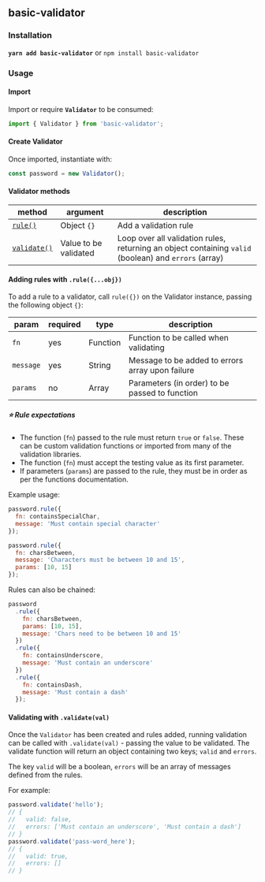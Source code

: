 ## basic-validator

### Installation

**`yarn add basic-validator`** or `npm install basic-validator`

### Usage

#### Import

Import or require **`Validator`** to be consumed:

```js
import { Validator } from 'basic-validator';
```

#### Create Validator

Once imported, instantiate with:

```js
const password = new Validator();
```

#### Validator methods

| method                                                    | argument              | description                                                                                           |
| --------------------------------------------------------- | --------------------- | ----------------------------------------------------------------------------------------------------- |
| [`rule()`](#user-content-adding-rules-with-ruleobj)       | Object `{}`           | Add a validation rule                                                                                 |
| [`validate()`](#user-content-validating-with-validateval) | Value to be validated | Loop over all validation rules, returning an object containing `valid` (boolean) and `errors` (array) |

#### Adding rules with `.rule({...obj})`

To add a rule to a validator, call `rule({})` on the Validator instance, passing the following object `{}`:

| param     | required | type     | description                                      |
| --------- | -------- | -------- | ------------------------------------------------ |
| `fn`      | yes      | Function | Function to be called when validating            |
| `message` | yes      | String   | Message to be added to errors array upon failure |
| `params`  | no       | Array    | Parameters (in order) to be passed to function   |

##### ⭐ Rule expectations

- The function (`fn`) passed to the rule must return `true` or `false`. These can be custom validation functions or imported from many of the validation libraries.
- The function (`fn`) must accept the testing value as its first parameter.
- If parameters (`params`) are passed to the rule, they must be in order as per the functions documentation.

Example usage:

```js
password.rule({
  fn: containsSpecialChar,
  message: 'Must contain special character'
});
```

```js
password.rule({
  fn: charsBetween,
  message: 'Characters must be between 10 and 15',
  params: [10, 15]
});
```

Rules can also be chained:

```js
password
  .rule({
    fn: charsBetween,
    params: [10, 15],
    message: 'Chars need to be between 10 and 15'
  })
  .rule({
    fn: containsUnderscore,
    message: 'Must contain an underscore'
  })
  .rule({
    fn: containsDash,
    message: 'Must contain a dash'
  });
```

#### Validating with `.validate(val)`

Once the `Validator` has been created and rules added, running validation can be called with `.validate(val)` - passing the value to be validated. The validate function will return an object containing two keys; `valid` and `errors`.

The key `valid` will be a boolean, `errors` will be an array of messages defined from the rules.

For example:

```js
password.validate('hello');
// {
//   valid: false,
//   errors: ['Must contain an underscore', 'Must contain a dash']
// }
password.validate('pass-word_here');
// {
//   valid: true,
//   errors: []
// }
```
